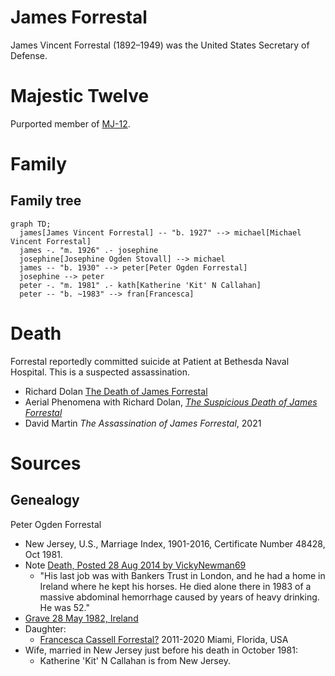 # James Forrestal

James Vincent Forrestal (1892&ndash;1949) was the  United States Secretary of Defense.

# Majestic Twelve

Purported member of [MJ-12](../organisations/mj12.md).

# Family

## Family tree

```mermaid
graph TD;
  james[James Vincent Forrestal] -- "b. 1927" --> michael[Michael Vincent Forrestal]
  james -. "m. 1926" .- josephine
  josephine[Josephine Ogden Stovall] --> michael
  james -- "b. 1930" --> peter[Peter Ogden Forrestal]
  josephine --> peter
  peter -. "m. 1981" .- kath[Katherine 'Kit' N Callahan]
  peter -- "b. ~1983" --> fran[Francesca]
```

# Death

Forrestal reportedly committed suicide at Patient at Bethesda Naval Hospital. This is a suspected assassination.

- Richard Dolan [The Death of James Forrestal](https://www.youtube.com/watch?v=mDKPtUc4MJQ)
- Aerial Phenomena with Richard Dolan, [*The Suspicious Death of James Forrestal*](https://www.gaia.com/video/the-suspicious-death-of-james-forrestal)
- David Martin *The Assassination of James Forrestal*, 2021

# Sources

## Genealogy

Peter Ogden Forrestal

- New Jersey, U.S., Marriage Index, 1901-2016, Certificate Number 48428, Oct 1981.
- Note [Death, Posted 28 Aug 2014 by VickyNewman69](https://www.ancestry.com/mediaui-viewer/collection/1030/tree/62126081/person/32264616114/media/042cf328-15ff-4e17-b636-52efdc2a09e3)
  * "His last job was with Bankers Trust in London, and he had a home in Ireland where he kept his horses. He died alone there in 1983 of a massive abdominal hemorrhage caused by years of heavy drinking. He was 52."
- [Grave 28 May 1982, Ireland](https://www.ancestry.com/discoveryui-content/view/59317381:60525)
- Daughter:
  * [Francesca Cassell Forrestal?](https://www.ancestry.com/discoveryui-content/view/302157380:62209) 2011-2020 Miami, Florida, USA
- Wife, married in New Jersey just before his death in October 1981:
  * Katherine 'Kit' N Callahan is from New Jersey.
